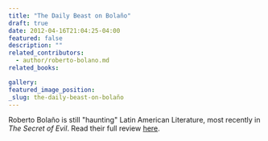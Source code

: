 ```yaml
---
title: "The Daily Beast on Bolaño"
draft: true
date: 2012-04-16T21:04:25-04:00
featured: false
description: ""
related_contributors:
  - author/roberto-bolano.md
related_books:

gallery:
featured_image_position: 
_slug: the-daily-beast-on-bolaño
---
```


Roberto Bolaño is still "haunting" Latin American Literature, most recently in _The Secret of Evil_. Read their full review [here](http://www.thedailybeast.com/newsweek/2012/04/15/why-roberto-bolano-haunts-latin-literature.html). 

